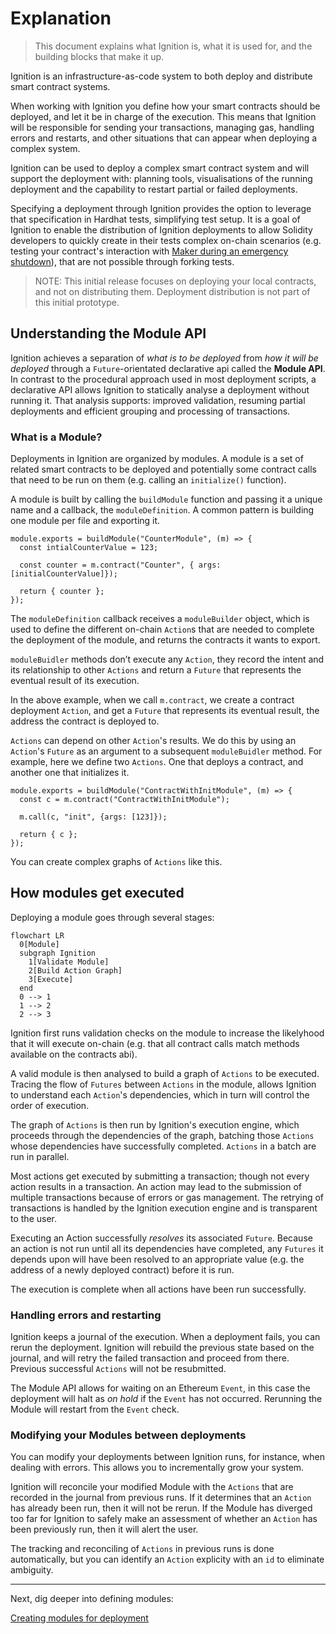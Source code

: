 # Explanation

> This document explains what Ignition is, what it is used for, and the building blocks that make it up.

Ignition is an infrastructure-as-code system to both deploy and distribute smart contract systems.

When working with Ignition you define how your smart contracts should be deployed, and let it be in charge of the execution. This means that Ignition will be responsible for sending your transactions, managing gas, handling errors and restarts, and other situations that can appear when deploying a complex system.

Ignition can be used to deploy a complex smart contract system and will support the deployment with: planning tools, visualisations of the running deployment and the capability to restart partial or failed deployments.

Specifying a deployment through Ignition provides the option to leverage that specification in Hardhat tests, simplifying test setup. It is a goal of Ignition to enable the distribution of Ignition deployments to allow Solidity developers to quickly create in their tests complex on-chain scenarios (e.g. testing your contract's interaction with [Maker during an emergency shutdown](https://docs.makerdao.com/smart-contract-modules/shutdown)), that are not possible through forking tests.

> NOTE: This initial release focuses on deploying your local contracts, and not on distributing them. Deployment distribution is not part of this initial prototype.

## Understanding the Module API

Ignition achieves a separation of _what is to be deployed_ from _how it will be deployed_ through a `Future`-orientated declarative api called the **Module API**. In contrast to the procedural approach used in most deployment scripts, a declarative API allows Ignition to statically analyse a deployment without running it. That analysis supports: improved validation, resuming partial deployments and efficient grouping and processing of transactions.

### What is a Module?

Deployments in Ignition are organized by modules. A module is a set of related smart contracts to be deployed and potentially some contract calls that need to be run on them (e.g. calling an `initialize()` function).

A module is built by calling the `buildModule` function and passing it a unique name and a callback, the `moduleDefinition`. A common pattern is building one module per file and exporting it.

```tsx
module.exports = buildModule("CounterModule", (m) => {
  const intialCounterValue = 123;

  const counter = m.contract("Counter", { args: [initialCounterValue]});

  return { counter };
});
```

The `moduleDefinition` callback receives a `moduleBuilder` object, which is used to define the different on-chain `Action`s that are needed to complete the deployment of the module, and returns the contracts it wants to export.

`moduleBuidler` methods don’t execute any `Action`, they record the intent and its relationship to other `Actions` and return a `Future` that represents the eventual result of its execution.

In the above example, when we call `m.contract`, we create a contract deployment `Action`, and get a `Future` that represents its eventual result, the address the contract is deployed to.

`Actions` can depend on other `Action`'s results. We do this by using an `Action`'s `Future` as an argument to a subsequent `moduleBuidler` method. For example, here we define two `Actions`. One that deploys a contract, and another one that initializes it.

```tsx
module.exports = buildModule("ContractWithInitModule", (m) => {
  const c = m.contract("ContractWithInitModule");

  m.call(c, "init", {args: [123]});

  return { c };
});
```

You can create complex graphs of `Actions` like this.

## How modules get executed

Deploying a module goes through several stages:

```mermaid
flowchart LR
  0[Module]
  subgraph Ignition
    1[Validate Module]
    2[Build Action Graph]
    3[Execute]
  end
  0 --> 1
  1 --> 2
  2 --> 3
```

Ignition first runs validation checks on the module to increase the likelyhood that it will execute on-chain (e.g. that all contract calls match methods available on the contracts abi).

A valid module is then analysed to build a graph of `Actions` to be executed. Tracing the flow of `Futures` between `Actions` in the module, allows Ignition to understand each `Action`'s dependencies, which in turn will control the order of execution.

The graph of `Actions` is then run by Ignition's execution engine, which proceeds through the dependencies of the graph, batching those `Actions` whose dependencies have successfully completed. `Actions` in a batch are run in parallel.

Most actions get executed by submitting a transaction; though not every action results in a transaction. An action may lead to the submission of multiple transactions because of errors or gas management. The retrying of transactions is handled by the Ignition execution engine and is transparent to the user.

Executing an Action successfully _resolves_ its associated `Future`. Because an action is not run until all its dependencies have completed, any `Futures` it depends upon will have been resolved to an appropriate value (e.g. the address of a newly deployed contract) before it is run.

The execution is complete when all actions have been run successfully.

### Handling errors and restarting

Ignition keeps a journal of the execution. When a deployment fails, you can rerun the deployment. Ignition will rebuild the previous state based on the journal, and will retry the failed transaction and proceed from there. Previous successful `Actions` will not be resubmitted.

The Module API allows for waiting on an Ethereum `Event`, in this case the deployment will halt as _on hold_ if the `Event` has not occurred. Rerunning the Module will restart from the `Event` check.

### Modifying your Modules between deployments

You can modify your deployments between Ignition runs, for instance, when dealing with errors. This allows you to incrementally grow your system.

Ignition will reconcile your modified Module with the `Actions` that are recorded in the journal from previous runs. If it determines that an `Action` has already been run, then it will not be rerun. If the Module has diverged too far for Ignition to safely make an assessment of whether an `Action` has been previously run, then it will alert the user.

The tracking and reconciling of `Actions` in previous runs is done automatically, but you can identify an `Action` explicity with an `id` to eliminate ambiguity.

<!-- - This can help deal with errors
- You can use it to incrementally grow your system
- Ignition will restart from where it was left the last time you run it, and continue from there, deploying the new contracts.
- To be able to do this, Ignition needs to be able to uniquely identify each Action, even in the presence of changes
- Ignition won’t try to execute successfully executed Actions unless you explicitly ask for it.
- Ignition assigns an id to each Action. It can do it automatically in most cases, but sometimes it will ask the user to do it instead. -->

<!-- - Ignition keeps a journal of the execution
- When a deployment fails, you can restart from where it failed. It doesn’t redeploy everything.
- It uses the journal to quickly get back to the state it was at, and continues from there. -->

<!-- - Modules are only run once, like JavaScript modules.
- Ignition takes a Module, creates the graph of actions, and then executes it.
- Most actions get executed by running a transaction.
- Ignition may run more than one transaction to complete an action.
    - Because of errors or gas management
    - Transparent to the user
- Not every action results in transactions
- Executing an Action successfully makes its associated Future “resolved”.
- Actions aren’t run until all the Future’s it depends on have been resolved.
- Ignition executes Actions in batches, running as many actions as it can in parallel. -->

<!-- ## Using a Module from another Module

- How to use a Module from another one.
- Only get one result per module.
- Using the same module twice gives you the same set of contracts. Doesn’t deploy twice.
- If an action depends on another module’s future, it won’t be executed until the entire module gets successfully executed. -->





---

Next, dig deeper into defining modules:

[Creating modules for deployment](./creating-modules-for-deployment.md)
